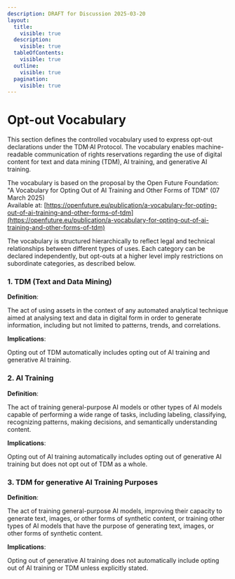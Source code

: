 ```yaml
---
description: DRAFT for Discussion 2025-03-20
layout:
  title:
    visible: true
  description:
    visible: true
  tableOfContents:
    visible: true
  outline:
    visible: true
  pagination:
    visible: true
---
```


# Opt-out Vocabulary

This section defines the controlled vocabulary used to express opt-out declarations under the TDM·AI Protocol. The vocabulary enables machine-readable communication of rights reservations regarding the use of digital content for text and data mining (TDM), AI training, and generative AI training.

The vocabulary is based on the proposal by the Open Future Foundation:\
"A Vocabulary for Opting Out of AI Training and Other Forms of TDM" (07 March 2025)\
Available at: [https://openfuture.eu/publication/a-vocabulary-for-opting-out-of-ai-training-and-other-forms-of-tdm](https://openfuture.eu/publication/a-vocabulary-for-opting-out-of-ai-training-and-other-forms-of-tdm)

The vocabulary is structured hierarchically to reflect legal and technical relationships between different types of uses. Each category can be declared independently, but opt-outs at a higher level imply restrictions on subordinate categories, as described below.

### 1. TDM (Text and Data Mining)&#x20;

**Definition**:&#x20;

The act of using assets in the context of any automated analytical technique aimed at analysing text and data in digital form in order to generate information, including but not limited to patterns, trends, and correlations.

**Implications**:&#x20;

Opting out of TDM automatically includes opting out of AI training and generative AI training.

### 2. AI Training&#x20;

**Definition**:&#x20;

The act of training general-purpose AI models or other types of AI models capable of performing a wide range of tasks, including labeling, classifying, recognizing patterns, making decisions, and semantically understanding content.

**Implications**:&#x20;

Opting out of AI training automatically includes opting out of generative AI training but does not opt out of TDM as a whole.

### 3. TDM for generative AI Training Purposes&#x20;

**Definition**:&#x20;

The act of training general-purpose AI models, improving their capacity to generate text, images, or other forms of synthetic content, or training other types of AI models that have the purpose of generating text, images, or other forms of synthetic content.

**Implications**:&#x20;

Opting out of generative AI training does not automatically include opting out of AI training or TDM unless explicitly stated.
